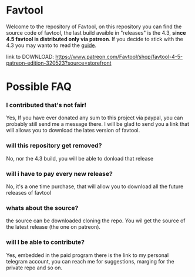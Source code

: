 
# Favtool

Welcome to the repository of Favtool, on this repository you can find the source code of favtool, the last build avaible in "releases" is the 4.3, **since 4.5 favtool is distributed only via patreon**. If you decide to stick with the 4.3 you may wanto to read the <a href="https://github.com/shy-neon/favtool/blob/main/guide.md">guide</a>.

link to DOWNLOAD: https://www.patreon.com/Favtool/shop/favtool-4-5-patreon-edition-320523?source=storefront

# Possible FAQ

### I contributed that's not fair!
Yes, If you have ever donated any sum to this project via paypal, you can probably still send me a message there. I will be glad to send you a link that will allows you to download the lates version of favtool.

### will this repository get removed?
No, nor the 4.3 build, you will be able to donload that release

### will i have to pay every new release?
No, it's a one time purchase, that will allow you to download all the future releases of favtool

### whats about the source?
the source can be downloaded cloning the repo. You wil get the source of the latest release (the one on patreon).

### will I be able to contribute?
Yes, embedded in the paid program there is the link to my personal telegram account, you can reach me for suggestions, marging for the private repo and so on.

